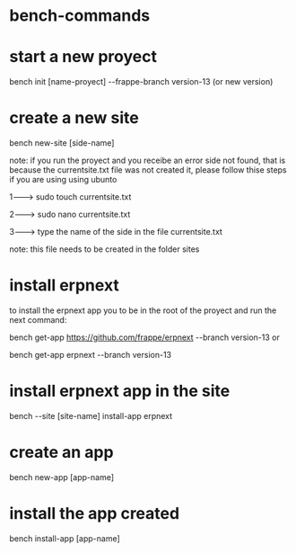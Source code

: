 # bench-commands

# start a new proyect 
bench init [name-proyect] --frappe-branch version-13  (or new version)

# create a new site
bench new-site [side-name]

note: if you run the proyect and you receibe an error side not found, that is because the currentsite.txt file was not created it, please follow thise steps
if you are using using ubunto

1---> sudo touch currentsite.txt

2---> sudo nano currentsite.txt

3---> type the name of the side in the file currentsite.txt


note: this file needs to be created in the folder sites


# install erpnext 
to install the erpnext app you to be in the root of the proyect and run the next command:

bench get-app https://github.com/frappe/erpnext --branch version-13
or 

bench get-app erpnext --branch version-13


# install erpnext app in the site

bench --site [site-name] install-app erpnext


# create an app
bench new-app [app-name]

# install the app created
bench install-app [app-name]


